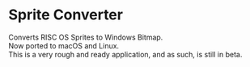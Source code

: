 # Sprite Converter
Converts RISC OS Sprites to Windows Bitmap.<br>
Now ported to macOS and Linux.<br>
This is a very rough and ready application, and as such, is still in beta.
